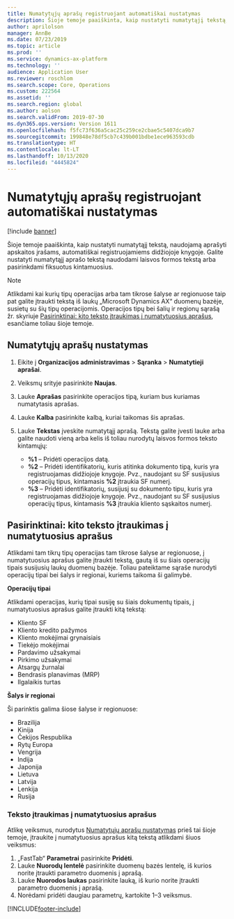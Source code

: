 ```yaml
---
title: Numatytųjų aprašų registruojant automatiškai nustatymas
description: Šioje temoje paaiškinta, kaip nustatyti numatytąjį tekstą, naudojamą aprašyti apskaitos įrašams, automatiškai registruojamiems didžiojoje knygoje. Galite nustatyti numatytąjį aprašo tekstą naudodami laisvos formos tekstą arba pasirinkdami fiksuotus kintamuosius.
author: aprilolson
manager: AnnBe
ms.date: 07/23/2019
ms.topic: article
ms.prod: ''
ms.service: dynamics-ax-platform
ms.technology: ''
audience: Application User
ms.reviewer: roschlom
ms.search.scope: Core, Operations
ms.custom: 222564
ms.assetid: ''
ms.search.region: global
ms.author: aolson
ms.search.validFrom: 2019-07-30
ms.dyn365.ops.version: Version 1611
ms.openlocfilehash: f5fc73f636a5cac25c259ce2cbae5c5407dca9b7
ms.sourcegitcommit: 199848e78df5cb7c439b001bdbe1ece963593cdb
ms.translationtype: HT
ms.contentlocale: lt-LT
ms.lasthandoff: 10/13/2020
ms.locfileid: "4445824"
---
```

# <a name="set-up-default-descriptions-for-automatic-posting"></a>Numatytųjų aprašų registruojant automatiškai nustatymas

[!include [banner](../includes/banner.md)]

Šioje temoje paaiškinta, kaip nustatyti numatytąjį tekstą, naudojamą aprašyti apskaitos įrašams, automatiškai registruojamiems didžiojoje knygoje. Galite nustatyti numatytąjį aprašo tekstą naudodami laisvos formos tekstą arba pasirinkdami fiksuotus kintamuosius.

> [!NOTE]
> Atlikdami kai kurių tipų operacijas arba tam tikrose šalyse ar regionuose taip pat galite įtraukti tekstą iš laukų „Microsoft Dynamics AX“ duomenų bazėje, susietų su šių tipų operacijomis. Operacijos tipų bei šalių ir regionų sąrašą žr. skyriuje [Pasirinktinai: kito teksto įtraukimas į numatytuosius aprašus](#optional-add-other-text-to-default-descriptions), esančiame toliau šioje temoje.

## <a name="set-up-default-descriptions"></a>Numatytųjų aprašų nustatymas

1. Eikite į **Organizacijos administravimas** \> **Sąranka** \> **Numatytieji aprašai**.
2. Veiksmų srityje pasirinkite **Naujas**.
3. Lauke **Aprašas** pasirinkite operacijos tipą, kuriam bus kuriamas numatytasis aprašas.
4. Lauke **Kalba** pasirinkite kalbą, kuriai taikomas šis aprašas.
5. Lauke **Tekstas** įveskite numatytąjį aprašą. Tekstą galite įvesti lauke arba galite naudoti vieną arba kelis iš toliau nurodytų laisvos formos teksto kintamųjų:

    - **%1** – Pridėti operacijos datą.
    - **%2** – Pridėti identifikatorių, kuris atitinka dokumento tipą, kuris yra registruojamas didžiojoje knygoje. Pvz., naudojant su SF susijusius operacijų tipus, kintamasis **%2** įtraukia SF numerį.
    - **%3** – Pridėti identifikatorių, susijusį su dokumento tipu, kuris yra registruojamas didžiojoje knygoje. Pvz., naudojant su SF susijusius operacijų tipus, kintamasis **%3** įtraukia kliento sąskaitos numerį.

## <a name="optional-add-other-text-to-default-descriptions"></a>Pasirinktinai: kito teksto įtraukimas į numatytuosius aprašus

Atlikdami tam tikrų tipų operacijas tam tikrose šalyse ar regionuose, į numatytuosius aprašus galite įtraukti tekstą, gautą iš su šiais operacijų tipais susijusių laukų duomenų bazėje. Toliau pateiktame sąraše nurodyti operacijų tipai bei šalys ir regionai, kuriems taikoma ši galimybė.

**Operacijų tipai**

Atlikdami operacijas, kurių tipai susiję su šiais dokumentų tipais, į numatytuosius aprašus galite įtraukti kitą tekstą:

- Kliento SF
- Kliento kredito pažymos
- Kliento mokėjimai grynaisiais
- Tiekėjo mokėjimai
- Pardavimo užsakymai
- Pirkimo užsakymai
- Atsargų žurnalai
- Bendrasis planavimas (MRP)
- Ilgalaikis turtas

**Šalys ir regionai**

Ši parinktis galima šiose šalyse ir regionuose:

- Brazilija
- Kinija
- Čekijos Respublika
- Rytų Europa
- Vengrija
- Indija
- Japonija
- Lietuva
- Latvija
- Lenkija
- Rusija

### <a name="add-text-to-default-descriptions"></a>Teksto įtraukimas į numatytuosius aprašus

Atlikę veiksmus, nurodytus [Numatytųjų aprašų nustatymas](#set-up-default-descriptions) prieš tai šioje temoje, įtraukite į numatytuosius aprašus kitą tekstą atlikdami šiuos veiksmus:

1. „FastTab“ **Parametrai** pasirinkite **Pridėti**.
2. Lauke **Nuorodų lentelė** pasirinkite duomenų bazės lentelę, iš kurios norite įtraukti parametro duomenis į aprašą.
3. Lauke **Nuorodos laukas** pasirinkite lauką, iš kurio norite įtraukti parametro duomenis į aprašą.
4. Norėdami pridėti daugiau parametrų, kartokite 1–3 veiksmus.


[!INCLUDE[footer-include](../../includes/footer-banner.md)]